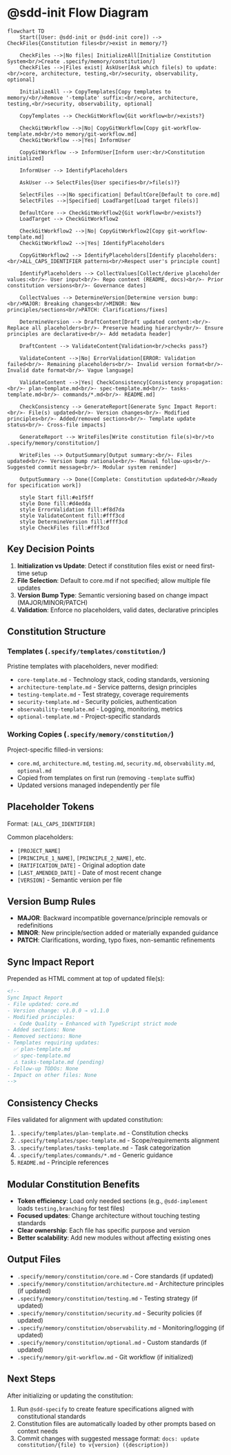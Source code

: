 # @sdd-init Flow Diagram

```mermaid
flowchart TD
    Start([User: @sdd-init or @sdd-init core]) --> CheckFiles{Constitution files<br/>exist in memory/?}

    CheckFiles -->|No files| InitializeAll[Initialize Constitution System<br/>Create .specify/memory/constitution/]
    CheckFiles -->|Files exist| AskUser[Ask which file(s) to update:<br/>core, architecture, testing,<br/>security, observability, optional]

    InitializeAll --> CopyTemplates[Copy templates to memory/<br/>Remove '-template' suffix:<br/>core, architecture, testing,<br/>security, observability, optional]

    CopyTemplates --> CheckGitWorkflow{Git workflow<br/>exists?}

    CheckGitWorkflow -->|No| CopyGitWorkflow[Copy git-workflow-template.md<br/>to memory/git-workflow.md]
    CheckGitWorkflow -->|Yes| InformUser

    CopyGitWorkflow --> InformUser[Inform user:<br/>Constitution initialized]

    InformUser --> IdentifyPlaceholders

    AskUser --> SelectFiles{User specifies<br/>file(s)?}

    SelectFiles -->|No specification| DefaultCore[Default to core.md]
    SelectFiles -->|Specified| LoadTarget[Load target file(s)]

    DefaultCore --> CheckGitWorkflow2{Git workflow<br/>exists?}
    LoadTarget --> CheckGitWorkflow2

    CheckGitWorkflow2 -->|No| CopyGitWorkflow2[Copy git-workflow-template.md]
    CheckGitWorkflow2 -->|Yes| IdentifyPlaceholders

    CopyGitWorkflow2 --> IdentifyPlaceholders[Identify placeholders:<br/>ALL_CAPS_IDENTIFIER patterns<br/>Respect user's principle count]

    IdentifyPlaceholders --> CollectValues[Collect/derive placeholder values:<br/>- User input<br/>- Repo context (README, docs)<br/>- Prior constitution versions<br/>- Governance dates]

    CollectValues --> DetermineVersion[Determine version bump:<br/>MAJOR: Breaking changes<br/>MINOR: New principles/sections<br/>PATCH: Clarifications/fixes]

    DetermineVersion --> DraftContent[Draft updated content:<br/>- Replace all placeholders<br/>- Preserve heading hierarchy<br/>- Ensure principles are declarative<br/>- Add metadata header]

    DraftContent --> ValidateContent{Validation<br/>checks pass?}

    ValidateContent -->|No| ErrorValidation[ERROR: Validation failed<br/>- Remaining placeholders<br/>- Invalid version format<br/>- Invalid date format<br/>- Vague language]

    ValidateContent -->|Yes| CheckConsistency[Consistency propagation:<br/>- plan-template.md<br/>- spec-template.md<br/>- tasks-template.md<br/>- commands/*.md<br/>- README.md]

    CheckConsistency --> GenerateReport[Generate Sync Impact Report:<br/>- File(s) updated<br/>- Version changes<br/>- Modified principles<br/>- Added/removed sections<br/>- Template update status<br/>- Cross-file impacts]

    GenerateReport --> WriteFiles[Write constitution file(s)<br/>to .specify/memory/constitution/]

    WriteFiles --> OutputSummary[Output summary:<br/>- Files updated<br/>- Version bump rationale<br/>- Manual follow-ups<br/>- Suggested commit message<br/>- Modular system reminder]

    OutputSummary --> Done([Complete: Constitution updated<br/>Ready for specification work])

    style Start fill:#e1f5ff
    style Done fill:#d4edda
    style ErrorValidation fill:#f8d7da
    style ValidateContent fill:#fff3cd
    style DetermineVersion fill:#fff3cd
    style CheckFiles fill:#fff3cd
```

## Key Decision Points

1. **Initialization vs Update**: Detect if constitution files exist or need first-time setup
2. **File Selection**: Default to core.md if not specified; allow multiple file updates
3. **Version Bump Type**: Semantic versioning based on change impact (MAJOR/MINOR/PATCH)
4. **Validation**: Enforce no placeholders, valid dates, declarative principles

## Constitution Structure

### Templates (`.specify/templates/constitution/`)

Pristine templates with placeholders, never modified:

- `core-template.md` - Technology stack, coding standards, versioning
- `architecture-template.md` - Service patterns, design principles
- `testing-template.md` - Test strategy, coverage requirements
- `security-template.md` - Security policies, authentication
- `observability-template.md` - Logging, monitoring, metrics
- `optional-template.md` - Project-specific standards

### Working Copies (`.specify/memory/constitution/`)

Project-specific filled-in versions:

- `core.md`, `architecture.md`, `testing.md`, `security.md`, `observability.md`, `optional.md`
- Copied from templates on first run (removing `-template` suffix)
- Updated versions managed independently per file

## Placeholder Tokens

Format: `[ALL_CAPS_IDENTIFIER]`

Common placeholders:

- `[PROJECT_NAME]`
- `[PRINCIPLE_1_NAME]`, `[PRINCIPLE_2_NAME]`, etc.
- `[RATIFICATION_DATE]` - Original adoption date
- `[LAST_AMENDED_DATE]` - Date of most recent change
- `[VERSION]` - Semantic version per file

## Version Bump Rules

- **MAJOR**: Backward incompatible governance/principle removals or redefinitions
- **MINOR**: New principle/section added or materially expanded guidance
- **PATCH**: Clarifications, wording, typo fixes, non-semantic refinements

## Sync Impact Report

Prepended as HTML comment at top of updated file(s):

```markdown
<!--
Sync Impact Report
- File updated: core.md
- Version change: v1.0.0 → v1.1.0
- Modified principles:
  - Code Quality → Enhanced with TypeScript strict mode
- Added sections: None
- Removed sections: None
- Templates requiring updates:
  ✅ plan-template.md
  ✅ spec-template.md
  ⚠ tasks-template.md (pending)
- Follow-up TODOs: None
- Impact on other files: None
-->
```

## Consistency Checks

Files validated for alignment with updated constitution:

1. `.specify/templates/plan-template.md` - Constitution checks
2. `.specify/templates/spec-template.md` - Scope/requirements alignment
3. `.specify/templates/tasks-template.md` - Task categorization
4. `.specify/templates/commands/*.md` - Generic guidance
5. `README.md` - Principle references

## Modular Constitution Benefits

- **Token efficiency**: Load only needed sections (e.g., `@sdd-implement` loads `testing,branching` for test files)
- **Focused updates**: Change architecture without touching testing standards
- **Clear ownership**: Each file has specific purpose and version
- **Better scalability**: Add new modules without affecting existing ones

## Output Files

- `.specify/memory/constitution/core.md` - Core standards (if updated)
- `.specify/memory/constitution/architecture.md` - Architecture principles (if updated)
- `.specify/memory/constitution/testing.md` - Testing strategy (if updated)
- `.specify/memory/constitution/security.md` - Security policies (if updated)
- `.specify/memory/constitution/observability.md` - Monitoring/logging (if updated)
- `.specify/memory/constitution/optional.md` - Custom standards (if updated)
- `.specify/memory/git-workflow.md` - Git workflow (if initialized)

## Next Steps

After initializing or updating the constitution:

1. Run `@sdd-specify` to create feature specifications aligned with constitutional standards
2. Constitution files are automatically loaded by other prompts based on context needs
3. Commit changes with suggested message format: `docs: update constitution/{file} to v{version} ({description})`
